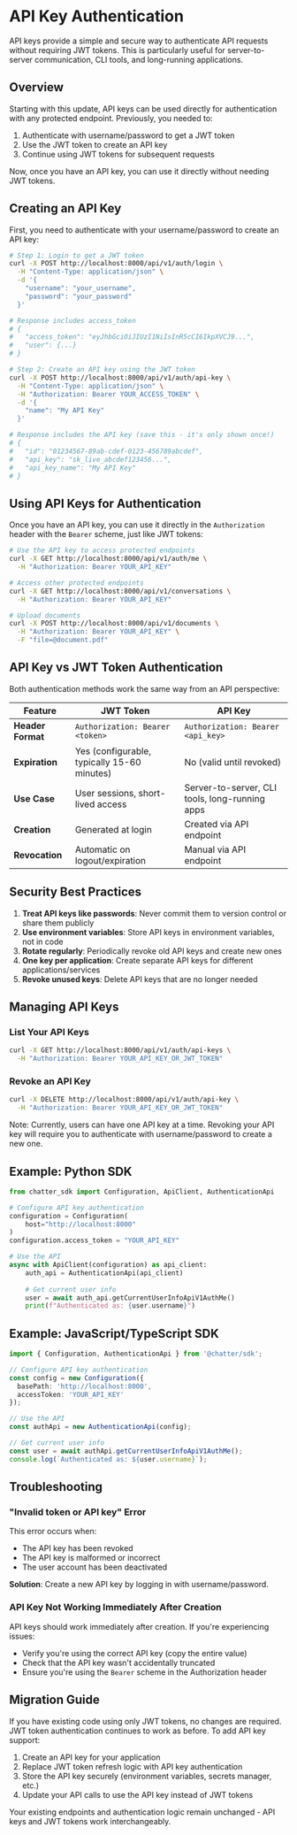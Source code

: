 # API Key Authentication

API keys provide a simple and secure way to authenticate API requests without requiring JWT tokens. This is particularly useful for server-to-server communication, CLI tools, and long-running applications.

## Overview

Starting with this update, API keys can be used directly for authentication with any protected endpoint. Previously, you needed to:
1. Authenticate with username/password to get a JWT token
2. Use the JWT token to create an API key
3. Continue using JWT tokens for subsequent requests

Now, once you have an API key, you can use it directly without needing JWT tokens.

## Creating an API Key

First, you need to authenticate with your username/password to create an API key:

```bash
# Step 1: Login to get a JWT token
curl -X POST http://localhost:8000/api/v1/auth/login \
  -H "Content-Type: application/json" \
  -d '{
    "username": "your_username",
    "password": "your_password"
  }'

# Response includes access_token
# {
#   "access_token": "eyJhbGciOiJIUzI1NiIsInR5cCI6IkpXVCJ9...",
#   "user": {...}
# }

# Step 2: Create an API key using the JWT token
curl -X POST http://localhost:8000/api/v1/auth/api-key \
  -H "Content-Type: application/json" \
  -H "Authorization: Bearer YOUR_ACCESS_TOKEN" \
  -d '{
    "name": "My API Key"
  }'

# Response includes the API key (save this - it's only shown once!)
# {
#   "id": "01234567-89ab-cdef-0123-456789abcdef",
#   "api_key": "sk_live_abcdef123456...",
#   "api_key_name": "My API Key"
# }
```

## Using API Keys for Authentication

Once you have an API key, you can use it directly in the `Authorization` header with the `Bearer` scheme, just like JWT tokens:

```bash
# Use the API key to access protected endpoints
curl -X GET http://localhost:8000/api/v1/auth/me \
  -H "Authorization: Bearer YOUR_API_KEY"

# Access other protected endpoints
curl -X GET http://localhost:8000/api/v1/conversations \
  -H "Authorization: Bearer YOUR_API_KEY"

# Upload documents
curl -X POST http://localhost:8000/api/v1/documents \
  -H "Authorization: Bearer YOUR_API_KEY" \
  -F "file=@document.pdf"
```

## API Key vs JWT Token Authentication

Both authentication methods work the same way from an API perspective:

| Feature | JWT Token | API Key |
|---------|-----------|---------|
| **Header Format** | `Authorization: Bearer <token>` | `Authorization: Bearer <api_key>` |
| **Expiration** | Yes (configurable, typically 15-60 minutes) | No (valid until revoked) |
| **Use Case** | User sessions, short-lived access | Server-to-server, CLI tools, long-running apps |
| **Creation** | Generated at login | Created via API endpoint |
| **Revocation** | Automatic on logout/expiration | Manual via API endpoint |

## Security Best Practices

1. **Treat API keys like passwords**: Never commit them to version control or share them publicly
2. **Use environment variables**: Store API keys in environment variables, not in code
3. **Rotate regularly**: Periodically revoke old API keys and create new ones
4. **One key per application**: Create separate API keys for different applications/services
5. **Revoke unused keys**: Delete API keys that are no longer needed

## Managing API Keys

### List Your API Keys

```bash
curl -X GET http://localhost:8000/api/v1/auth/api-keys \
  -H "Authorization: Bearer YOUR_API_KEY_OR_JWT_TOKEN"
```

### Revoke an API Key

```bash
curl -X DELETE http://localhost:8000/api/v1/auth/api-key \
  -H "Authorization: Bearer YOUR_API_KEY_OR_JWT_TOKEN"
```

Note: Currently, users can have one API key at a time. Revoking your API key will require you to authenticate with username/password to create a new one.

## Example: Python SDK

```python
from chatter_sdk import Configuration, ApiClient, AuthenticationApi

# Configure API key authentication
configuration = Configuration(
    host="http://localhost:8000"
)
configuration.access_token = "YOUR_API_KEY"

# Use the API
async with ApiClient(configuration) as api_client:
    auth_api = AuthenticationApi(api_client)
    
    # Get current user info
    user = await auth_api.getCurrentUserInfoApiV1AuthMe()
    print(f"Authenticated as: {user.username}")
```

## Example: JavaScript/TypeScript SDK

```typescript
import { Configuration, AuthenticationApi } from '@chatter/sdk';

// Configure API key authentication
const config = new Configuration({
  basePath: 'http://localhost:8000',
  accessToken: 'YOUR_API_KEY'
});

// Use the API
const authApi = new AuthenticationApi(config);

// Get current user info
const user = await authApi.getCurrentUserInfoApiV1AuthMe();
console.log(`Authenticated as: ${user.username}`);
```

## Troubleshooting

### "Invalid token or API key" Error

This error occurs when:
- The API key has been revoked
- The API key is malformed or incorrect
- The user account has been deactivated

**Solution**: Create a new API key by logging in with username/password.

### API Key Not Working Immediately After Creation

API keys should work immediately after creation. If you're experiencing issues:
- Verify you're using the correct API key (copy the entire value)
- Check that the API key wasn't accidentally truncated
- Ensure you're using the `Bearer` scheme in the Authorization header

## Migration Guide

If you have existing code using only JWT tokens, no changes are required. JWT token authentication continues to work as before. To add API key support:

1. Create an API key for your application
2. Replace JWT token refresh logic with API key authentication
3. Store the API key securely (environment variables, secrets manager, etc.)
4. Update your API calls to use the API key instead of JWT tokens

Your existing endpoints and authentication logic remain unchanged - API keys and JWT tokens work interchangeably.
